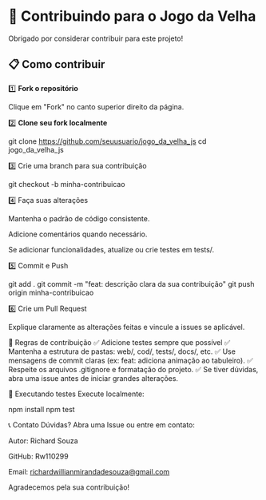 # 🤝 Contribuindo para o Jogo da Velha

Obrigado por considerar contribuir para este projeto!

## 📋 Como contribuir

1️⃣ **Fork o repositório**

Clique em "Fork" no canto superior direito da página.

2️⃣ **Clone seu fork localmente**

git clone https://github.com/seuusuario/jogo_da_velha_js
cd jogo_da_velha_js

3️⃣ Crie uma branch para sua contribuição

git checkout -b minha-contribuicao

4️⃣ Faça suas alterações

Mantenha o padrão de código consistente.

Adicione comentários quando necessário.

Se adicionar funcionalidades, atualize ou crie testes em tests/.

5️⃣ Commit e Push

git add .
git commit -m "feat: descrição clara da sua contribuição"
git push origin minha-contribuicao

6️⃣ Crie um Pull Request

Explique claramente as alterações feitas e vincule a issues se aplicável.

🚦 Regras de contribuição
✅ Adicione testes sempre que possível
✅ Mantenha a estrutura de pastas: web/, cod/, tests/, docs/, etc.
✅ Use mensagens de commit claras (ex: feat: adiciona animação ao tabuleiro).
✅ Respeite os arquivos .gitignore e formatação do projeto.
✅ Se tiver dúvidas, abra uma issue antes de iniciar grandes alterações.

🧪 Executando testes
Execute localmente:

npm install
npm test

📞 Contato
Dúvidas? Abra uma Issue ou entre em contato:

Autor: Richard Souza

GitHub: Rw110299

Email: richardwillianmirandadesouza@gmail.com

Agradecemos pela sua contribuição!